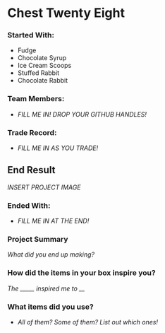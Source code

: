 # Chest Twenty Eight

### Started With:
- Fudge
- Chocolate Syrup
- Ice Cream Scoops
- Stuffed Rabbit
- Chocolate Rabbit

### Team Members:
- *FILL ME IN! DROP YOUR GITHUB HANDLES!*

### Trade Record:
- *FILL ME IN AS YOU TRADE!*

## End Result
*INSERT PROJECT IMAGE*

### Ended With:
- *FILL ME IN AT THE END!*

### Project Summary
*What did you end up making?*

### How did the items in your box inspire you?
*The _____ inspired me to __*

### What items did you use?
- *All of them? Some of them? List out which ones!*
